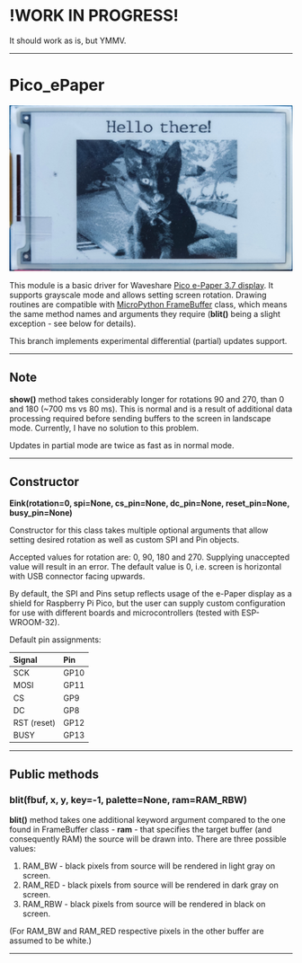 # !WORK IN PROGRESS!
It should work as is, but YMMV.

---

# Pico_ePaper

<div align="center">

![HelloThere](img/hello.jpg)

</div>

This module is a basic driver for Waveshare [Pico e-Paper 3.7 display](https://www.waveshare.com/wiki/Pico-ePaper-3.7).
It supports grayscale mode and allows setting screen rotation. Drawing routines are compatible with
[MicroPython FrameBuffer](https://docs.micropython.org/en/latest/library/framebuf.html) class, which means the same
method names and arguments they require (**blit()** being a slight exception - see below for details).

This branch implements experimental differential (partial) updates support.

---

## Note
**show()** method takes considerably longer for rotations 90 and 270, than 0 and 180 (~700 ms vs 80 ms). This is normal and
is a result of additional data processing required before sending buffers to the screen in landscape mode.
Currently, I have no solution to this problem.

Updates in partial mode are twice as fast as in normal mode.

---
## Constructor
**Eink(rotation=0, spi=None, cs_pin=None, dc_pin=None, reset_pin=None, busy_pin=None)**

Constructor for this class takes multiple optional arguments that allow setting desired rotation as well as custom
SPI and Pin objects.

Accepted values for rotation are: 0, 90, 180 and 270. Supplying unaccepted value will result in an error. The default
value is 0, i.e. screen is horizontal with USB connector facing upwards.

By default, the SPI and Pins setup reflects usage of the e-Paper display as a shield for Raspberry Pi Pico, but the user
can supply custom configuration for use with different boards and microcontrollers (tested with ESP-WROOM-32).

Default pin assignments:

<div align="center">

| Signal      | Pin  |
| :---------- | :--- |
| SCK         | GP10 |
| MOSI        | GP11 |
| CS          | GP9  |
| DC          | GP8  |
| RST (reset) | GP12 |
| BUSY        | GP13 |

</div>

---

## Public methods

### blit(fbuf, x, y, key=-1, palette=None, ram=RAM_RBW)
**blit()** method takes one additional keyword argument compared to the one found in FrameBuffer class - **ram** - that
specifies the target buffer (and consequently RAM) the source will be drawn into. There are three possible values:
1. RAM_BW - black pixels from source will be rendered in light gray on screen.
2. RAM_RED - black pixels from source will be rendered in dark gray on screen.
3. RAM_RBW - black pixels from source will be rendered in black on screen.

(For RAM_BW and RAM_RED respective pixels in the other buffer are assumed to be white.)

---
